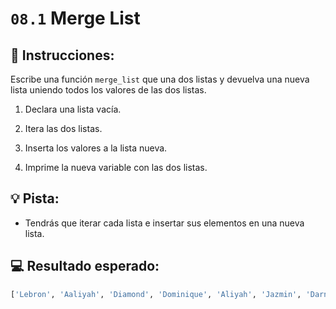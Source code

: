 # `08.1` Merge List

## 📝 Instrucciones:

Escribe una función `merge_list` que una dos listas y devuelva una nueva lista uniendo todos los valores de las dos listas.

 1. Declara una lista vacía.

 2. Itera las dos listas.

 3. Inserta los valores a la lista nueva.

 4. Imprime la nueva variable con las dos listas.

## 💡 Pista:

- Tendrás que iterar cada lista e insertar sus elementos en una nueva lista.

## 💻 Resultado esperado:

```py
['Lebron', 'Aaliyah', 'Diamond', 'Dominique', 'Aliyah', 'Jazmin', 'Darnell', 'Lucas', 'Jake', 'Scott', 'Amy', 'Molly', 'Hannah', 'Lucas']
```


